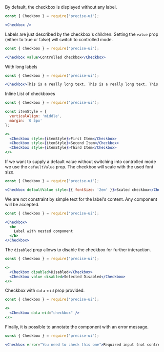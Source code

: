 By default, the checkbox is displayed without any label.

```jsx
const { Checkbox } = require('precise-ui');

<Checkbox />
```

Labels are just described by the checkbox's children. Setting the `value` prop (either to true or false) will switch to controlled mode.

```jsx
const { Checkbox } = require('precise-ui');

<Checkbox value>Controlled checkbox</Checkbox>
```

With long labels

```jsx
const { Checkbox } = require('precise-ui');

<Checkbox>This is a really long text. This is a really long text. This is a really long text. This is a really long text. This is a really long text. This is a really long text. This is a really long text.</Checkbox>
```

Inline List of checkboxes

```jsx
const { Checkbox } = require('precise-ui');

const itemStyle = {
  verticalAlign: 'middle',
  margin: '0 5px'
};

<>
  <Checkbox style={itemStyle}>First Item</Checkbox>
  <Checkbox style={itemStyle}>Second Item</Checkbox>
  <Checkbox style={itemStyle}>Third Item</Checkbox>
</>
```

If we want to supply a default value without switching into controlled mode we use the `defaultValue` prop. The checkbox will scale with the used font size.

```jsx
const { Checkbox } = require('precise-ui');

<Checkbox defaultValue style={{ fontSize: '2em' }}>Scaled checkbox</Checkbox>
```

We are not constraint by simple text for the label's content. Any component will be accepted.

```jsx
const { Checkbox } = require('precise-ui');

<Checkbox>
  <b>
    Label with nested component
  </b>
</Checkbox>
```

The `disabled` prop allows to disable the checkbox for further interaction.

```jsx
const { Checkbox } = require('precise-ui');

<>
  <Checkbox disabled>Disabled</Checkbox>
  <Checkbox value disabled>Selected Disabled</Checkbox>
</>
```

Checkbox with `data-eid` prop provided.

```jsx
const { Checkbox } = require('precise-ui');

<>
  <Checkbox data-eid="checkbox" />
</>
```

Finally, it is possible to annotate the component with an error message.

```jsx
const { Checkbox } = require('precise-ui');

<Checkbox error="You need to check this one">Required input (not controlled)</Checkbox>
```
